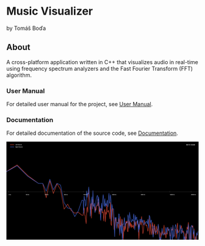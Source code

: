 # Music Visualizer
by Tomáš Boďa

## About
A cross-platform application written in C++ that visualizes audio in real-time using frequency spectrum analyzers and the Fast Fourier Transform (FFT) algorithm.

### User Manual
For detailed user manual for the project, see [User Manual](/docs/manual.md).

### Documentation
For detailed documentation of the source code, see [Documentation](/docs/documentation.md).

![Music Visualiser](/docs/assets/visualiser-equalizer.png)